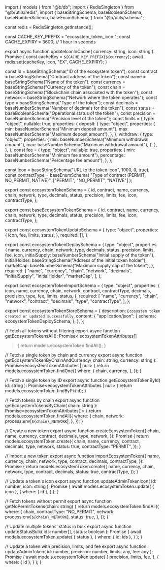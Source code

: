 import { models } from "@b/db";
import { RedisSingleton } from "@b/utils/redis";
import {
  baseStringSchema,
  baseBooleanSchema,
  baseNumberSchema,
  baseEnumSchema,
} from "@b/utils/schema";

const redis = RedisSingleton.getInstance();

const CACHE_KEY_PREFIX = "ecosystem_token_icon:";
const CACHE_EXPIRY = 3600; // 1 hour in seconds

export async function updateIconInCache(
  currency: string,
  icon: string
): Promise<void> {
  const cacheKey = `${CACHE_KEY_PREFIX}${currency}`;
  await redis.set(cacheKey, icon, "EX", CACHE_EXPIRY);
}

const id = baseStringSchema("ID of the ecosystem token");
const contract = baseStringSchema("Contract address of the token");
const name = baseStringSchema("Name of the token");
const currency = baseStringSchema("Currency of the token");
const chain = baseStringSchema("Blockchain chain associated with the token");
const network = baseStringSchema("Network where the token operates");
const type = baseStringSchema("Type of the token");
const decimals = baseNumberSchema("Number of decimals for the token");
const status = baseBooleanSchema("Operational status of the token");
const precision = baseNumberSchema("Precision level of the token");
const limits = {
  type: "object",
  nullable: true,
  properties: {
    deposit: {
      type: "object",
      properties: {
        min: baseNumberSchema("Minimum deposit amount"),
        max: baseNumberSchema("Maximum deposit amount"),
      },
    },
    withdraw: {
      type: "object",
      properties: {
        min: baseNumberSchema("Minimum withdrawal amount"),
        max: baseNumberSchema("Maximum withdrawal amount"),
      },
    },
  },
};
const fee = {
  type: "object",
  nullable: true,
  properties: {
    min: baseNumberSchema("Minimum fee amount"),
    percentage: baseNumberSchema("Percentage fee amount"),
  },
};

const icon = baseStringSchema("URL to the token icon", 1000, 0, true);
const contractType = baseEnumSchema(
  "Type of contract (PERMIT, NO_PERMIT, NATIVE)",
  ["PERMIT", "NO_PERMIT", "NATIVE"]
);

export const ecosystemTokenSchema = {
  id,
  contract,
  name,
  currency,
  chain,
  network,
  type,
  decimals,
  status,
  precision,
  limits,
  fee,
  icon,
  contractType,
};

export const baseEcosystemTokenSchema = {
  id,
  contract,
  name,
  currency,
  chain,
  network,
  type,
  decimals,
  status,
  precision,
  limits,
  fee,
  icon,
  contractType,
};

export const ecosystemTokenUpdateSchema = {
  type: "object",
  properties: {
    icon,
    fee,
    limits,
    status,
  },
  required: [],
};

export const ecosystemTokenDeploySchema = {
  type: "object",
  properties: {
    name,
    currency,
    chain,
    network,
    type,
    decimals,
    status,
    precision,
    limits,
    fee,
    icon,
    initialSupply: baseNumberSchema("Initial supply of the token"),
    initialHolder: baseStringSchema("Address of the initial token holder"),
    marketCap: baseNumberSchema("Maximum supply cap of the token"),
  },
  required: [
    "name",
    "currency",
    "chain",
    "network",
    "decimals",
    "initialSupply",
    "initialHolder",
    "marketCap",
  ],
};

export const ecosystemTokenImportSchema = {
  type: "object",
  properties: {
    icon,
    name,
    currency,
    chain,
    network,
    contract,
    contractType,
    decimals,
    precision,
    type,
    fee,
    limits,
    status,
  },
  required: [
    "name",
    "currency",
    "chain",
    "network",
    "contract",
    "decimals",
    "type",
    "contractType",
  ],
};

export const ecosystemTokenStoreSchema = {
  description: `Ecosystem token created or updated successfully`,
  content: {
    "application/json": {
      schema: ecosystemTokenDeploySchema,
    },
  },
};

// Fetch all tokens without filtering
export async function getEcosystemTokensAll(): Promise<
  ecosystemTokenAttributes[]
> {
  return models.ecosystemToken.findAll();
}

// Fetch a single token by chain and currency
export async function getEcosystemTokenByChainAndCurrency(
  chain: string,
  currency: string
): Promise<ecosystemTokenAttributes | null> {
  return models.ecosystemToken.findOne({
    where: {
      chain,
      currency,
    },
  });
}

// Fetch a single token by ID
export async function getEcosystemTokenById(
  id: string
): Promise<ecosystemTokenAttributes | null> {
  return models.ecosystemToken.findByPk(id);
}

// Fetch tokens by chain
export async function getEcosystemTokensByChain(
  chain: string
): Promise<ecosystemTokenAttributes[]> {
  return models.ecosystemToken.findAll({
    where: {
      chain,
      network: process.env[`${chain}_NETWORK`],
    },
  });
}

// Create a new token
export async function createEcosystemToken({
  chain,
  name,
  currency,
  contract,
  decimals,
  type,
  network,
}): Promise<ecosystemTokenCreationAttributes> {
  return models.ecosystemToken.create({
    chain,
    name,
    currency,
    contract,
    decimals,
    type,
    network,
    status: true,
    contractType: "PERMIT",
  });
}

// Import a new token
export async function importEcosystemToken({
  name,
  currency,
  chain,
  network,
  type,
  contract,
  decimals,
  contractType,
}): Promise<ecosystemTokenAttributes> {
  return models.ecosystemToken.create({
    name,
    currency,
    chain,
    network,
    type,
    contract,
    decimals,
    status: true,
    contractType,
  });
}

// Update a token's icon
export async function updateAdminTokenIcon(
  id: number,
  icon: string
): Promise<void> {
  await models.ecosystemToken.update(
    { icon },
    {
      where: { id },
    }
  );
}

// Fetch tokens without permit
export async function getNoPermitTokens(chain: string) {
  return models.ecosystemToken.findAll({
    where: {
      chain,
      contractType: "NO_PERMIT",
      network: process.env[`${chain}_NETWORK`],
      status: true,
    },
  });
}

// Update multiple tokens' status in bulk
export async function updateStatusBulk(
  ids: number[],
  status: boolean
): Promise<void> {
  await models.ecosystemToken.update(
    { status },
    {
      where: { id: ids },
    }
  );
}

// Update a token with precision, limits, and fee
export async function updateAdminToken(
  id: number,
  precision: number,
  limits: any,
  fee: any
): Promise<void> {
  await models.ecosystemToken.update(
    {
      precision,
      limits,
      fee,
    },
    {
      where: { id },
    }
  );
}
